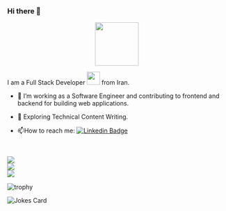 ### Hi there 👋

<div id="header" align="center">
  <img src="https://media.giphy.com/media/M9gbBd9nbDrOTu1Mqx/giphy.gif" width="100"/>
</div>

I am a Full Stack Developer <img src="https://media.giphy.com/media/WUlplcMpOCEmTGBtBW/giphy.gif" width="30"> from Iran. 

- :telescope: I’m working as a Software Engineer and contributing to frontend and backend for building web applications.

- :seedling: Exploring Technical Content Writing.

- :mailbox:How to reach me: [![Linkedin Badge](https://img.shields.io/badge/-amirhosseinbaderan-blue?style=flat&logo=Linkedin&logoColor=white)](https://www.linkedin.com/in/amir-hossein-baderan-9018b9213 )
<br>

![](https://github-readme-stats.vercel.app/api?username=AmirHosseinBaderan&theme=dark&hide_border=false&include_all_commits=true&count_private=true)<br/>
![](https://github-readme-streak-stats.herokuapp.com/?user=AmirHosseinBaderan&theme=dark&hide_border=false)<br/>
![](https://github-readme-stats.vercel.app/api/top-langs/?username=AmirHosseinBaderan&theme=dark&hide_border=false&include_all_commits=true&count_private=true&layout=compact&langs_count=15)


![trophy](https://github-profile-trophy.vercel.app/?username=AmirHosseinBaderan)

![Jokes Card](https://readme-jokes.vercel.app/api)
